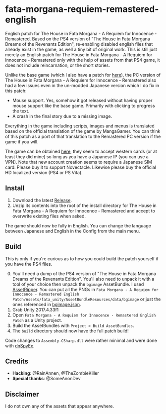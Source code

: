 # fata-morgana-requiem-remastered-english

English patch for The House in Fata Morgana - A Requiem for Innocence - Remastered. Based on the PS4 version of "The House in Fata Morgana Dreams of the Revenants Edition", re-enabling disabled english files that already exist in the game, as well a tiny bit of original work. This is still just merely an English patch for The House in Fata Morgana - A Requiem for Innocence - Remastered only with the help of assets from that PS4 game, it does not include reincarnation, or the short stories.

Unlike the base game (which I also have a patch for [here](https://github.com/rainx0r/fata-morgana-remastered-english)), the PC version of The House in Fata Morgana - A Requiem for Innocence - Remastered also had a few issues even in the un-modded Japanese version which I do fix in this patch:

- Mouse support. Yes, somehow it got released without having proper mouse support like the base game. Primarily with clicking to progress the text.
- A crash in the final story due to a missing image.

Everything in the game including scripts, images and menus is translated based on the official translation of the game by MangaGamer. You can think of this patch as a port of that translation to the Remastered PC version if the game if you will.

The game can be obtained [here](https://www.animategames.jp/home/detail/30083), they seem to accept western cards (or at least they did mine) so long as you have a Japanese IP (you can use a VPN). Note that new account creation seems to require a Japanese SIM card. Please buy it to support Novectacle. Likewise please buy the official HD localized version (PS4 or PS Vita).

## Install

1. Download the latest [Release](https://github.com/rainx0r/fata-morgana-requiem-remastered-english/releases).
2. Unzip its contents into the root of the install directory for The House in Fata Morgana - A Requiem for Innocence - Remastered and accept to overwrite existing files when asked.

The game should now be fully in English. You can change the language between Japanese and English in the Config from the main menu.

## Build

This is only if you're curious as to how you could build the patch yourself if you have the PS4 files.

0. You'll need a dump of the PS4 version of "The House in Fata Morgana Dreams of the Revenants Edition". You'll also need to unpack it with a tool of your choice then unpack the `bgimage` AssetBundle. I used [AssetRipper](https://github.com/AssetRipper/AssetRipper). You can put all the PNGs in `Fata Morgana - A Requiem for Innocence - Remastered English Patch/Assets/fata_unity/AssetBundleResources/data/bgimage` or just the ones referenced in [bgimage.json](https://github.com/rainx0r/fata-morgana-requiem-remastered-english/blob/master/Fata%20Morgana%20-%20A%20Requiem%20for%20Innocence%20-%20Remastered%20English%20Patch/Assets/Editor/bgimage_en.json).
1. Grab Unity 2017.4.33f1
2. Open `Fata Morgana - A Requiem for Innocence - Remastered English Patch` as a Unity project.
3. Build the AssetBundles with `Project > Build AssetBundles`.
4. The `build` directory should now have the full patch build!

Code changes to `Assembly-CSharp.dll` were rather minimal and were done with [dnSpyEx](https://github.com/dnSpyEx/dnSpy).

## Credits

- **Hacking**: @RainAnnen, @TheZombieKiller
- **Special thanks**: @SomeAnonDev

## Disclaimer

I do not own any of the assets that appear anywhere.
